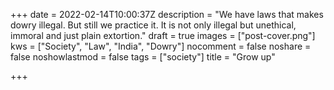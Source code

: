 +++
date = 2022-02-14T10:00:37Z
description = "We have laws that makes dowry illegal. But still we practice it. It is not only illegal but unethical,  immoral and just plain extortion."
draft = true
images = ["post-cover.png"]
kws = ["Society", "Law", "India", "Dowry"]
nocomment = false
noshare = false
noshowlastmod = false
tags = ["society"]
title = "Grow up"

+++
